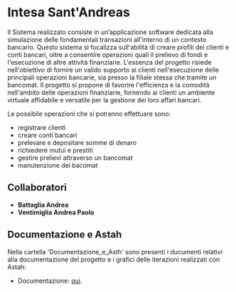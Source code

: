 # Intesa Sant'Andreas
Il Sistema realizzato consiste in un’applicazione software dedicata alla simulazione delle fondamentali
transazioni all'interno di un contesto bancario. Questo sistema si focalizza sull'abilità di creare profili dei
clienti e conti bancari, oltre a consentire operazioni quali il prelievo di fondi e l'esecuzione di altre attività
finanziarie. L'essenza del progetto risiede nell'obiettivo di fornire un valido supporto ai clienti
nell'esecuzione delle principali operazioni bancarie, sia presso la filiale stessa che tramite un bancomat.
Il progetto si propone di favorire l'efficienza e la comodità nell'ambito delle operazioni finanziarie, fornendo
ai clienti un ambiente virtuale affidabile e versatile per la gestione dei loro affari bancari.

Le possibile operazioni che si potranno effettuare sono:
* registrare clienti
* creare conti bancari
* prelevare e depositare somme di denaro
* richiedere mutui e prestiti
* gestire prelievi attraverso un bancomat
* manutenzione dei bacomat

## Collaboratori
- **Battaglia Andrea**
- **Ventimiglia Andrea Paolo**

## Documentazione e Astah
Nella cartella 'Documentazione_e_Asth' sono presenti i ducumenti relativi alla documentazione del progetto e i grafici delle iterazioni realizzati con Astah:
- Documentazione: [qui](Documentazione_e_Astah/Documentazione/Documentazione.pdf).


